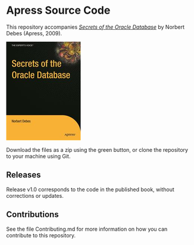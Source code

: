 # Apress Source Code

This repository accompanies [*Secrets of the Oracle Database*](http://www.apress.com/9781430219521) by Norbert Debes (Apress, 2009).

![Cover image](9781430219521.jpg)

Download the files as a zip using the green button, or clone the repository to your machine using Git.

## Releases

Release v1.0 corresponds to the code in the published book, without corrections or updates.

## Contributions

See the file Contributing.md for more information on how you can contribute to this repository.
